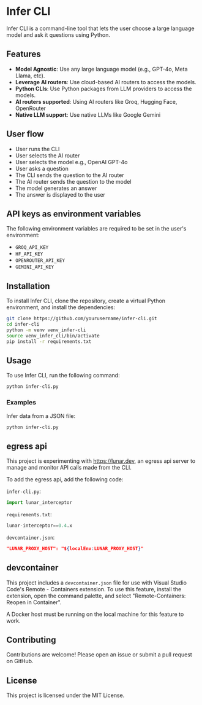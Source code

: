 # Infer CLI

Infer CLI is a command-line tool that lets the user choose a large language model and ask it questions using Python.

## Features

- **Model Agnostic**: Use any large language model (e.g., GPT-4o, Meta Llama, etc).
- **Leverage AI routers**: Use cloud-based AI routers to access the models.
- **Python CLIs**: Use Python packages from LLM providers to access the models.
- **AI routers supported**: Using AI routers like Groq, Hugging Face, OpenRouter
- **Native LLM support**: Use native LLMs like Google Gemini

## User flow
- User runs the CLI
- User selects the AI router
- User selects the model e.g., OpenAI GPT-4o
- User asks a question
- The CLI sends the question to the AI router
- The AI router sends the question to the model
- The model generates an answer
- The answer is displayed to the user

## API keys as environment variables
The following environment variables are required to be set in the user's environment:
- `GROQ_API_KEY`
- `HF_API_KEY`
- `OPENROUTER_API_KEY`
- `GEMINI_API_KEY`

## Installation

To install Infer CLI, clone the repository, create a virtual Python environment, and install the dependencies:

```bash
git clone https://github.com/yourusername/infer-cli.git
cd infer-cli
python -m venv venv_infer-cli
source venv_infer_cli/bin/activate
pip install -r requirements.txt
```

## Usage

To use Infer CLI, run the following command:

```bash
python infer-cli.py
```
### Examples

Infer data from a JSON file:

```bash
python infer-cli.py
```

## egress api

This project is experimenting with https://lunar.dev, an egress api server to manage and monitor API calls made from the CLI.

To add the egress api, add the following code:

`infer-cli.py`:
```python
import lunar_interceptor
```
`requirements.txt`:
```python
lunar-interceptor==0.4.x
```
`devcontainer.json`:
```json
"LUNAR_PROXY_HOST": "${localEnv:LUNAR_PROXY_HOST}"
```

## devcontainer

This project includes a `devcontainer.json` file for use with Visual Studio Code's Remote - Containers extension. To use this feature, install the extension, open the command palette, and select "Remote-Containers: Reopen in Container".

A Docker host must be running on the local machine for this feature to work.


## Contributing

Contributions are welcome! Please open an issue or submit a pull request on GitHub.

## License

This project is licensed under the MIT License.
